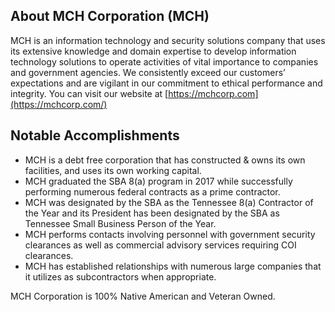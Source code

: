 ## About MCH Corporation (MCH)

MCH is an information technology and security solutions company that uses its extensive knowledge and domain expertise to develop information technology solutions to operate activities of vital importance to companies and government agencies. We consistently exceed our customers’ expectations and are vigilant in our commitment to ethical performance and integrity.  You can visit our website at [https://mchcorp.com](https://mchcorp.com/)

## Notable Accomplishments

- MCH is a debt free corporation that has constructed & owns its own facilities, and uses its own working capital.
- MCH graduated the SBA 8(a) program in 2017 while successfully performing numerous federal contracts as a prime contractor.
- MCH was designated by the SBA as the Tennessee 8(a) Contractor of the Year and its President has been designated by the SBA as Tennessee Small Business Person of the Year.
- MCH performs contacts involving personnel with government security clearances as well as commercial advisory services requiring COI clearances.
- MCH has established relationships with numerous large companies that it utilizes as subcontractors when appropriate.

MCH Corporation is 100% Native American and Veteran Owned.
